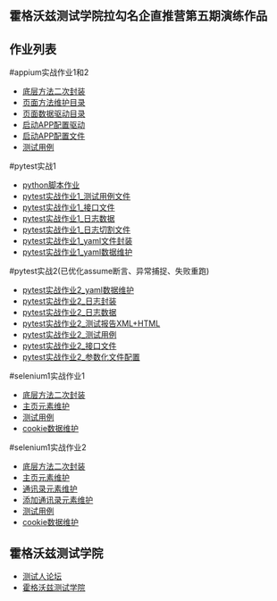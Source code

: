 ## 霍格沃兹测试学院拉勾名企直推营第五期演练作品

## 作业列表
#appium实战作业1和2
- [底层方法二次封装](/appium_work1/page/base_page.py)
- [页面方法维护目录](/appium_work1/page)
- [页面数据驱动目录](/appium_work1/page)
- [启动APP配置驱动](/appium_work1/config/app.yaml)
- [启动APP配置文件](/appium_work1/page/app.py)
- [测试用例](/appium_work1/testcase/test_add_member.py)

#pytest实战1
- [python脚本作业](/test_git/git_demo.py)
- [pytest实战作业1_测试用例文件](/study_work/test_work1.py)
- [pytest实战作业1_接口文件](/study_work/work1.py)
- [pytest实战作业1_日志数据](/log)
- [pytest实战作业1_日志切割文件](/config/log_main1.py)
- [pytest实战作业1_yaml文件封装](/study_work/read_yaml.py)
- [pytest实战作业1_yaml数据维护](/config/work.yaml)

#pytest实战2(已优化assume断言、异常捕捉、失败重跑)
- [pytest实战作业2_yaml数据维护](/config/work.yaml)
- [pytest实战作业2_日志封装](/config/log_main2.py)
- [pytest实战作业2_日志数据](/log)
- [pytest实战作业2_测试报告XML+HTML](/allure_report)
- [pytest实战作业2_测试用例](/study_work2/test_work2.py)
- [pytest实战作业2_接口文件](/study_work2/work2.py)
- [pytest实战作业2_参数化文件配置](/study_work2/conftest.py)

#selenium1实战作业1
- [底层方法二次封装](/selenium_work/page/base.py)
- [主页元素维护](/selenium_work/page/index_page.py)
- [测试用例](/selenium_work/test_case/test_qiye.py)
- [cookie数据维护](/selenium_work/datas)

#selenium1实战作业2
- [底层方法二次封装](/selenium_work2/page/base_page_selenium.py)
- [主页元素维护](/selenium_work2/page/main_page.py)
- [通讯录元素维护](/selenium_work2/page/contact_page.py)
- [添加通讯录元素维护](/selenium_work2/page/add_department_page.py)
- [测试用例](/selenium_work2/test_case/test_qiye.py)
- [cookie数据维护](/selenium_work2/datas)

## 霍格沃兹测试学院
- [测试人论坛](https://ceshiren.com)
- [霍格沃兹测试学院](https://testing-studio.com)
